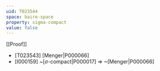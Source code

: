 ```yaml
---
uid: T023544
space: baire-space
property: sigma-compact
value: false
---
```

[[Proof]]

* [T023543] [Menger|P000066]
* [I000159] ~[$\sigma$-compact|P000017] => ~[Menger|P000066]

